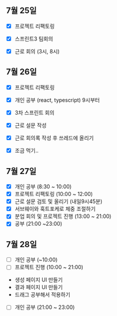 ## 7월 25일

- [x] 프로젝트 리팩토링
- [x] 스프린트3 팀회의
- [x] 근로 회의 (3시, 8시)


## 7월 26일

- [x] 프로젝트 리팩토링
- [x] 개인 공부 (react, typescript) 9시부터
- [x] 3차 스프린트 회의
- [x] 근로 설문 작성
- [x] 근로 회의록 작성 후 쓰레드에 올리기
- [x] 조금 먹기..


## 7월 27일

- [x] 개인 공부 (8:30 ~ 10:00)
- [x] 프로젝트 리팩토링 (10:00 ~ 12:00)
- [x] 근로 설문 검토 및 올리기 (내일9시45분)
- [x] 서브웨이와 훅트포케로 체중 조절하기
- [x] 분업 회의 및 프로젝트 진행 (13:00 ~ 21:00)
- [x] 공부 (21:00 ~23:00)

## 7월 28일

- [ ] 개인 공부 (~10:00)
- [ ] 프로젝트 진행 (10:00 ~ 21:00)
- 생성 페이지 UI 만들기
- 결과 페이지 UI 만들기
- 드래그 공부해서 적용하기
- [ ] 개인 공부 (21:00 ~ 23:00)
